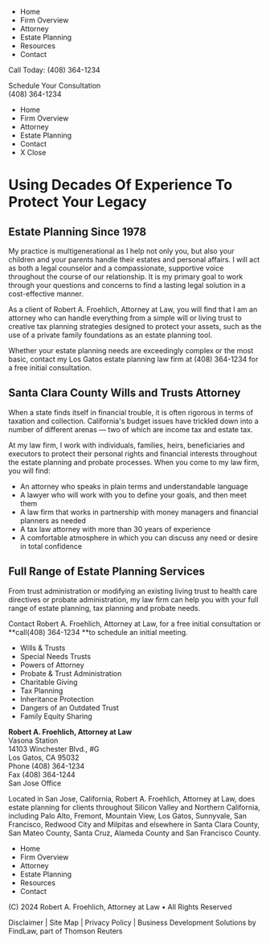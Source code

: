   * Home
  * Firm Overview
  * Attorney
  * Estate Planning
  * Resources
  * Contact



Call Today: (408) 364-1234

Schedule Your Consultation  
(408) 364-1234

  * Home
  * Firm Overview
  * Attorney
  * Estate Planning
  * Contact
  * X Close



# Using Decades Of Experience To Protect Your Legacy

## Estate Planning Since 1978

My practice is multigenerational as I help not only you, but also your children and your parents handle their estates and personal affairs. I will act as both a legal counselor and a compassionate, supportive voice throughout the course of our relationship. It is my primary goal to work through your questions and concerns to find a lasting legal solution in a cost-effective manner.

As a client of Robert A. Froehlich, Attorney at Law, you will find that I am an attorney who can handle everything from a simple will or living trust to creative tax planning strategies designed to protect your assets, such as the use of a private family foundations as an estate planning tool.

Whether your estate planning needs are exceedingly complex or the most basic, contact my Los Gatos estate planning law firm at (408) 364-1234 for a free initial consultation.

## Santa Clara County Wills and Trusts Attorney

When a state finds itself in financial trouble, it is often rigorous in terms of taxation and collection. California's budget issues have trickled down into a number of different arenas — two of which are income tax and estate tax.

At my law firm, I work with individuals, families, heirs, beneficiaries and executors to protect their personal rights and financial interests throughout the estate planning and probate processes. When you come to my law firm, you will find:

  * An attorney who speaks in plain terms and understandable language
  * A lawyer who will work with you to define your goals, and then meet them
  * A law firm that works in partnership with money managers and financial planners as needed
  * A tax law attorney with more than 30 years of experience
  * A comfortable atmosphere in which you can discuss any need or desire in total confidence



## Full Range of Estate Planning Services

From trust administration or modifying an existing living trust to health care directives or probate administration, my law firm can help you with your full range of estate planning, tax planning and probate needs.

Contact Robert A. Froehlich, Attorney at Law, for a free initial consultation or **call(408) 364-1234 **to schedule an initial meeting.

  * Wills & Trusts
  * Special Needs Trusts
  * Powers of Attorney
  * Probate & Trust Administration
  * Charitable Giving
  * Tax Planning
  * Inheritance Protection
  * Dangers of an Outdated Trust
  * Family Equity Sharing



**Robert A. Froehlich, Attorney at Law**  
Vasona Station  
14103 Winchester Blvd., #G  
Los Gatos, CA 95032  
Phone (408) 364-1234  
Fax (408) 364-1244  
San Jose Office

Located in San Jose, California, Robert A. Froehlich, Attorney at Law, does estate planning for clients throughout Silicon Valley and Northern California, including Palo Alto, Fremont, Mountain View, Los Gatos, Sunnyvale, San Francisco, Redwood City and Milpitas and elsewhere in Santa Clara County, San Mateo County, Santa Cruz, Alameda County and San Francisco County.

  * Home
  * Firm Overview
  * Attorney
  * Estate Planning
  * Resources
  * Contact



(C) 2024 Robert A. Froehlich, Attorney at Law • All Rights Reserved

Disclaimer | Site Map | Privacy Policy | Business Development Solutions by FindLaw, part of Thomson Reuters
